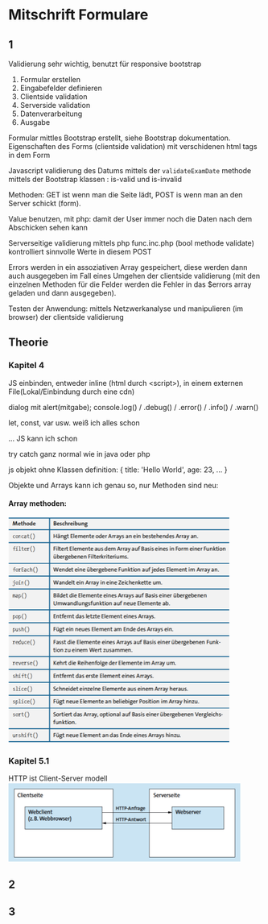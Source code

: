 # Mitschrift Formulare

## 1

Validierung sehr wichtig, benutzt für responsive bootstrap
1. Formular erstellen
2. Eingabefelder definieren
3. Clientside validation
4. Serverside validation
5. Datenverarbeitung
6. Ausgabe

Formular mittles Bootstrap erstellt, siehe Bootstrap dokumentation. \
Eigenschaften des Forms (clientside validation) mit verschidenen html tags in dem Form

Javascript validierung des Datums mittels der ``validateExamDate`` methode mittels der Bootstrap klassen : is-valid und is-invalid

Methoden: GET ist wenn man die Seite lädt, POST is wenn man an den Server schickt (form).

Value benutzen, mit php: damit der User immer noch die Daten nach dem Abschicken sehen kann

Serverseitige validierung mittels php func.inc.php (bool methode validate) kontrolliert sinnvolle Werte in diesem POST

Errors werden in ein assoziativen Array gespeichert, diese werden dann auch ausgegeben im Fall eines Umgehen der clientside validierung (mit den einzelnen Methoden für die Felder werden die Fehler in das $errors array geladen und dann ausgegeben).

Testen der Anwendung:
mittels Netzwerkanalyse und manipulieren (im browser) der clientside validierung

## Theorie

### Kapitel 4
JS einbinden, entweder inline (html durch \<script>), in einem externen File(Lokal/Einbindung durch eine cdn)

dialog mit alert(mitgabe);
console.log() / .debug() / .error() / .info() / .warn()

let, const, var usw. weiß ich alles schon

... JS kann ich schon

try catch ganz normal wie in java oder php

js objekt ohne Klassen definition:
{
    title: 'Hello World',
    age: 23,
    ...
}

Objekte und Arrays kann ich genau so, nur Methoden sind neu:

#### Array methoden:
![Alt text](image.png)

### Kapitel 5.1
HTTP ist Client-Server modell\
![Alt text](image-1.png)

## 2

## 3